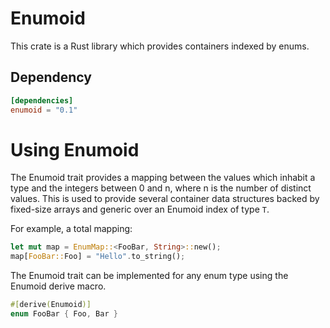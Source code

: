 Enumoid
=======

This crate is a Rust library which provides containers indexed by enums.

## Dependency

```toml
[dependencies]
enumoid = "0.1"
```

# Using Enumoid

The Enumoid trait provides a mapping between the values which inhabit a type
and the integers between 0 and n, where n is the number of distinct values.
This is used to provide several container data structures backed by fixed-size
arrays and generic over an Enumoid index of type `T`.

For example, a total mapping:

```rust
let mut map = EnumMap::<FooBar, String>::new();
map[FooBar::Foo] = "Hello".to_string();
```

The Enumoid trait can be implemented for any enum type using the Enumoid derive
macro.

```rust
#[derive(Enumoid)]
enum FooBar { Foo, Bar }
```
